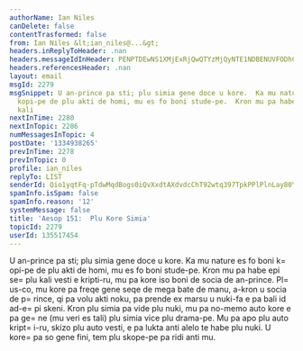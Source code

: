 ```yaml
---
authorName: Ian Niles
canDelete: false
contentTrasformed: false
from: Ian Niles &lt;ian_niles@...&gt;
headers.inReplyToHeader: .nan
headers.messageIdInHeader: PENPTDEwNS1XMjExRjQwQTYzMjQyNTE1NDBENUVFODhCMjIwQHBoeC5nYmw+
headers.referencesHeader: .nan
layout: email
msgId: 2279
msgSnippet: U an-prince pa sti; plu simia gene doce u kore.  Ka mu nature es fo boni
  kopi-pe de plu akti de homi, mu es fo boni stude-pe.  Kron mu pa habe epi se plu
  kali
nextInTime: 2280
nextInTopic: 2286
numMessagesInTopic: 4
postDate: '1334938265'
prevInTime: 2278
prevInTopic: 0
profile: ian_niles
replyTo: LIST
senderId: Qio1yqtFq-pTdwMqdBogs0iQvXxdtAXdvdcChT92wtq397TpkPPlPlnLay80Y_H86g8x2agMk8_SU4mP-CpzWlCspCFQULHB
spamInfo.isSpam: false
spamInfo.reason: '12'
systemMessage: false
title: 'Aesop 151:  Plu Kore Simia'
topicId: 2279
userId: 135517454
---
```



U an-prince pa sti; plu simia gene doce u kore.  Ka mu nature es fo boni k=
opi-pe de plu akti de homi, mu es fo boni stude-pe.  Kron mu pa habe epi se=
 plu kali vesti e kripti-ru, mu pa kore iso boni de socia de an-prince.  Pl=
us-co, mu kore pa freqe gene seqe de mega bate de manu, a-kron u socia de p=
rince, qi pa volu akti noku, pa prende ex marsu u nuki-fa e pa bali id ad-e=
pi skeni.  Kron plu simia pa vide plu nuki, mu pa no-memo auto kore e pa ge=
ne (mu veri es tali) plu simia vice plu drama-pe.  Mu pa apo plu auto kript=
i-ru, skizo plu auto vesti, e pa lukta anti alelo te habe plu nuki.  U kore=
 pa so gene fini, tem plu skope-pe pa ridi anti mu.

 


  		 	   		  
